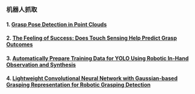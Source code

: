 ### 机器人抓取

#### 1. [Grasp Pose Detection in Point Clouds](GraspDetect/note/Grasp_Pose_Detection_in_Point_Clouds.md)
#### 2. [The Feeling of Success: Does Touch Sensing Help Predict Grasp Outcomes](GraspDetect/note/The_Feeling_of_Success_Does_Touch_Sensing_Help_Predict_Grasp_Outcomes.md)
#### 3. [Automatically Prepare Training Data for YOLO Using Robotic In-Hand Observation and Synthesis](GraspDetect/note/Automatically_Prepare_Training_Data_for_YOLO_Using_Robotic_In-Hand_Observation_and_Synthesis.md)
#### 4. [Lightweight Convolutional Neural Network with Gaussian-based Grasping Representation for Robotic Grasping Detection](GraspDetect/note/Lightweight_Convolutional_Neural_Network_with_Gaussian-based_Grasping_Representation_for_Robotic_Grasping_Detection.md)
